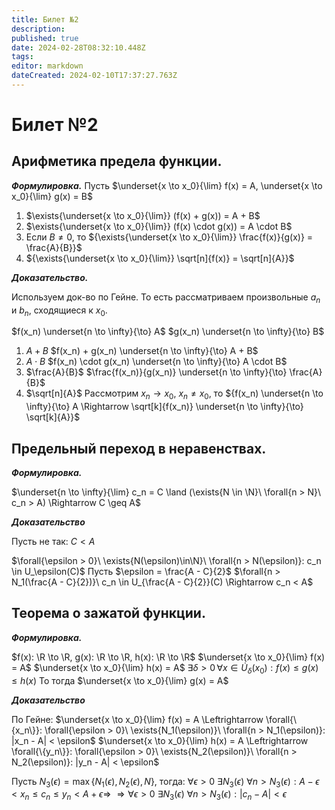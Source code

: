 ```yaml
---
title: Билет №2
description: 
published: true
date: 2024-02-28T08:32:10.448Z
tags: 
editor: markdown
dateCreated: 2024-02-10T17:37:27.763Z
---
```


# Билет №2

## Арифметика предела функции.
***Формулировка.***
Пусть $\underset{x \to x_0}{\lim} f(x) = A, \underset{x \to x_0}{\lim} g(x) = B$

1) $\exists{\underset{x \to x_0}{\lim}} (f(x) + g(x)) = A + B$
2) $\exists{\underset{x \to x_0}{\lim}} (f(x) \cdot g(x)) = A \cdot B$
3) Если ${B \neq 0}$, то ${\exists{\underset{x \to x_0}{\lim}} \frac{f(x)}{g(x)} = \frac{A}{B}}$
4) ${\exists{\underset{x \to x_0}{\lim}} \sqrt[n]{f(x)} = \sqrt[n]{A}}$

***Доказательство.***

Используем док-во по Гейне. То есть рассматриваем произвольные $a_n$ и $b_n$, сходящиеся к $x_0$.

$f(x_n) \underset{n \to \infty}{\to} A$
$g(x_n) \underset{n \to \infty}{\to} B$

1) $A + B$
	$f(x_n) + g(x_n) \underset{n \to \infty}{\to} A + B$
2) $A \cdot B$
	$f(x_n) \cdot g(x_n) \underset{n \to \infty}{\to} A \cdot B$
3) $\frac{A}{B}$
	$\frac{f(x_n)}{g(x_n)} \underset{n \to \infty}{\to} \frac{A}{B}$
4) $\sqrt[n]{A}$
	Рассмотрим $x_n \to x_0$, $x_n \neq x_0$, то
	${f(x_n) \underset{n \to \infty}{\to} A \Rightarrow \sqrt[k]{f(x_n)} \underset{n \to \infty}{\to} \sqrt[k]{A}}$

## Предельный переход в неравенствах.
***Формулировка.***

$\underset{n \to \infty}{\lim} c_n = C \land (\exists{N \in \N}\ \forall{n > N}\ c_n > A) \Rightarrow C \geq A$

***Доказательство***

Пусть не так: $C < A$

$\forall{\epsilon > 0}\ \exists{N(\epsilon)\in\N}\ \forall{n > N(\epsilon)}: c_n \in U_\epsilon(C)$
Пусть $\epsilon = \frac{A - C}{2}$
$\forall{n > N_1(\frac{A - C}{2})}\ c_n \in U_{\frac{A - C}{2}}(C) \Rightarrow c_n < A$

## Теорема о зажатой функции. 
***Формулировка.***

$f(x): \R \to \R, g(x): \R \to \R, h(x): \R \to \R$
$\underset{x \to x_0}{\lim} f(x) = A$
$\underset{x \to x_0}{\lim} h(x) = A$
$\exists \delta > 0 \, \forall x \in \dot{U}_\delta(x_0): f(x) \le g(x) \le h(x)$
То тогда $\underset{x \to x_0}{\lim} g(x) = A$

***Доказательство***

По Гейне:
$\underset{x \to x_0}{\lim} f(x) = A \Leftrightarrow \forall{\{x_n\}}: \forall{\epsilon > 0}\ \exists{N_1(\epsilon)}\ \forall{n > N_1(\epsilon)}: |x_n - A| < \epsilon$
$\underset{x \to x_0}{\lim} h(x) = A \Leftrightarrow \forall{\{y_n\}}: \forall{\epsilon > 0}\ \exists{N_2(\epsilon)}\ \forall{n > N_2(\epsilon)}: |y_n - A| < \epsilon$

Пусть $N_3(\epsilon) = \max{\{N_1(\epsilon), N_2(\epsilon), N\}}$, тогда:
$\forall{\epsilon > 0}\ \exists{N_3(\epsilon)}\ \forall{n > N_3(\epsilon)}: A - \epsilon < x_n \leq c_n \leq y_n < A + \epsilon \Rightarrow$
$\Rightarrow \forall{\epsilon > 0}\ \exists{N_3(\epsilon)}\ \forall{n > N_3(\epsilon)}: |c_n - A| < \epsilon$